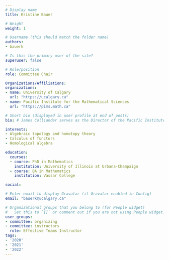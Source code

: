 ```yaml
---
# Display name
title: Kristine Bauer

# Weight
weight: 1

# Username (this should match the folder name)
authors:
- bauerk

# Is this the primary user of the site?
superuser: false

# Role/position
role: Committee Chair

Organizations/Affiliations:
organizations:
- name: University of Calgary
  url: "https://ucalgary.ca"
- name: Pacific Institute for the Mathematical Sciences
  url: "https://pims.math.ca"

# Short bio (displayed in user profile at end of posts)
bio: # James Colliander serves as the Director of the Pacific Institute for the Mathematical Sciences.

interests:
- Algebraic topology and homotopy theory
- Calculus of functors
- Homological algebra

education:
  courses:
  - course: PhD in Mathematics
    institution: University of Illinois at Urbana-Champaign
  - course: BA in Mathematics
    institution: Vassar College

social:

# Enter email to display Gravatar (if Gravatar enabled in Config)
email: "bauerk@ucalgary.ca"

# Organizational groups that you belong to (for People widget)
#   Set this to `[]` or comment out if you are not using People widget.
user_groups:
- committee: organizing
- committee: instructors
  role: Effective Teams Instructor
tags:
- '2020'
- '2021'
- '2022'
---
```

